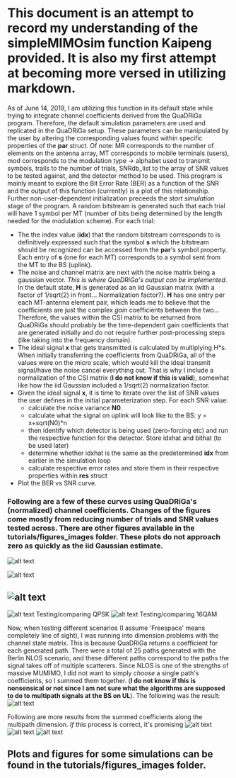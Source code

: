 # This document is an attempt to record my understanding of the **simpleMIMOsim** function Kaipeng provided. It is also my first attempt at becoming more versed in utilizing markdown.

As of June 14, 2019, I am utilizing this function in its default state while trying to integrate channel coefficients derived from the QuaDRiGa program. Therefore, the default simulation parameters are used and replicated in the QuaDRiGa setup. These parameters can be manipulated by the user by altering the corresponding values found within specific properties of the **par** struct. Of note: MR corresponds to the number of elements on the antenna array, MT corresponds to mobile terminals (users), mod corresponds to the modulation type -> alphabet used to transmit symbols, trails to the number of trials, SNRdb_list to the array of SNR values to be tested against, and the detector method to be used. This program is mainly meant to explore the Bit Error Rate (BER) as a function of the SNR and the output of this function (currently) is a plot of this relationship.
Further non-user-dependent initialization preceeds the *start simulation* stage of the program. A random bitstream is generated such that each trial will have 1 symbol per MT (number of bits being determined by the length needed for the modulation scheme). 
For each trial:
* The the index value (**idx**) that the random bitstream corresponds to is definitively expressed such that the symbol **s** which the bitstream should be recognized can be accessed from the **par**'s symbol property. Each entry of **s** (one for each MT) corresponds to a symbol sent from the MT to the BS (uplink).
* The noise and channel matrix are next with the noise matrix being a gaussian vector. *This is where QuaDRiGa's output can be implemented.* In the default state, **H** is generated as an iid Gaussian matrix (with a factor of 1/sqrt(2) in front... Normalization factor?). **H** has one entry per each MT-antenna element pair, which leads me to believe that the coefficients are just the complex *gain* coefficients between the two... Therefore, the values within the CSI matrix to be returned from QuaDRiGa should probably be the time-dependent gain coefficients that are generated initially and do not require further post-processing steps (like taking into the frequency domain).
* The ideal signal **x** that gets transmitted is calculated by multiplying H\*s. When initially transferring the coefficients from QuaDRiGa, all of the values were on the micro scale, which would kill the ideal transmit signal/have the noise cancel everything out. That is why I include a normalization of the CSI matrix (**I do not know if this is valid**), somewhat like how the iid Gaussian included a 1/sqrt(2) normalization factor. 
* Given the ideal signal **x**, it is time to iterate over the list of SNR values the user defines in the initial parameterization step. For each SNR value:
  * calculate the noise variance **N0**. 
  * calculate what the signal on uplink will look like to the BS: y = x+sqrt(N0)\*n
  * then identify which detector is being used (zero-forcing etc) and run the respective function for the detector. Store idxhat and bithat (to be used later)
  * determine whether idxhat is the same as the predetermined **idx** from earlier in the simulation loop
  * calculate respective error rates and store them in their respective properties within **res** struct
* Plot the BER vs SNR curve. 
### Following are a few of these curves using QuaDRiGa's (normalized) channel coefficients. Changes of the figures come mostly from reducing number of trials and SNR values tested across. There are other figures available in the tutorials/figures_images folder. These plots do not approach zero as quickly as the iid Gaussian estimate.

![alt text](https://github.com/JamesMcNaney/Summer19_MIMO/blob/master/Quadriga/tutorials/figures_images/quadriga_in_simulation.png)

![alt text](https://github.com/JamesMcNaney/Summer19_MIMO/blob/master/Quadriga/tutorials/figures_images/quadriga_in_simulation_2.png)

![alt text](https://github.com/JamesMcNaney/Summer19_MIMO/blob/master/Quadriga/tutorials/figures_images/quadriga_in_simulation_3.png)
---
![alt text](https://github.com/JamesMcNaney/Summer19_MIMO/blob/master/Quadriga/tutorials/figures_images/comparing_iidQuadriga_64x8.png)
Testing/comparing QPSK
![alt text](https://github.com/JamesMcNaney/Summer19_MIMO/blob/master/Quadriga/tutorials/figures_images/comparing_iidQuadriga_64x8_16QAM.png)
Testing/comparing 16QAM

Now, when testing different scenarios (I assume 'Freespace' means completely line of sight), I was running into dimension problems with the channel state matrix. This is because QuaDRiGa returns a coefficient for each generated path. There were a total of 25 paths generated with the Berlin NLOS scenario, and these different paths correspond to the paths the signal takes off of multiple scatterers. Since NLOS is one of the strengths of massive MUMIMO, I did not want to simply *choose* a single path's coefficients, so I summed them together. (**I do not know if this is nonsensical or not since I am not sure what the algorithms are supposed to do to multipath signals at the BS on UL**). The following was the result:
![alt text](https://github.com/JamesMcNaney/Summer19_MIMO/blob/master/Quadriga/tutorials/figures_images/Berlin_NLOS_summed.png)

Following are more results from the summed coefficients along the multipath dimension. *If* this process is correct, it's promising
![alt text](https://github.com/JamesMcNaney/Summer19_MIMO/blob/master/Quadriga/tutorials/figures_images/summed_freespace.png)
![alt text](https://github.com/JamesMcNaney/Summer19_MIMO/blob/master/Quadriga/tutorials/figures_images/summed_mmMagic_LOS.png)
![alt text](https://github.com/JamesMcNaney/Summer19_MIMO/blob/master/Quadriga/tutorials/figures_images/summed_mmMagic_NLOS.png)




## Plots and figures for some simulations can be found in the tutorials/figures_images folder.
